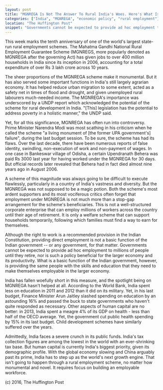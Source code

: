 ```yaml
---
layout: post
title: "MGNREGA Is Not The Answer To Rural India's Woes. Here's What Is"
categories: ["India", "MGNREGA", "economic policy", "rural employment"]
location: "The Huffington Post"
snippet: "Governments cannot be expected to provide ad hoc employment to millions of people until they retire, nor is such a policy beneficial for the larger economy and its productivity. What is a basic function of the Indian government, however, is providing the same people with skills and education. (Published in The Huffington Post)"
---
```


This week marks the tenth anniversary of one of the world's largest state-run rural employment schemes. The Mahatma Gandhi National Rural Employment Guarantee Scheme (MGNREGS, more popularly denoted as MGNREGA after the governing Act) has given jobs to over 400 million households in India since its inception in 2006, accounting for a total expenditure of over Rs 3 lakh crore across 10 years.

The sheer proportions of the MGNREGA scheme make it monumental. But it has also served some important functions in India's still largely agrarian economy. It has helped reduce urban migration to some extent, acted as a safety net in times of flood and drought, and given unemployed rural labourers much-needed income. The MGNREGA's importance was underscored by a UNDP report which acknowledged the potential of the scheme for rural development in India. "[This] legislation has the potential to address poverty in a holistic manner," the UNDP said.

Yet, for all this significance, MGNREGA has often run into controversy. Prime Minister Narendra Modi was most scathing in his criticism when he called the scheme "a living monument of [the former UPA government's] failure", during the last budget session. To be sure, the scheme has had its flaws. Over the last decade, there have been numerous reports of false identity, swindling, non-execution of work and non-payment of wages. In one case in Bankeswar village of Odisha, a certain Upendranath Behera was paid Rs 3000 last year for having worked under the MGNREGA for 30 days. But official records later revealed that Behera had in fact died almost nine years ago in August 2006.

A scheme of this magnitude was always going to be difficult to execute flawlessly, particularly in a country of India's vastness and diversity. But the MGNREGA was not supposed to be a magic potion. Both the scheme's most ardent supporters and its most vociferous critics often forget that employment under MGNREGA is not much more than a stop-gap arrangement for the scheme's beneficiaries. This is not a well-structured corporate enterprise that can employ millions of workers across the country until their age of retirement. It is only a welfare scheme that can support households temporarily, following which families must find a way to earn for themselves.

Although the right to work is a recommended provision in the Indian Constitution, providing direct employment is not a basic function of the Indian government -- or any government, for that matter. Governments cannot be expected to provide ad hoc employment to millions of people until they retire, nor is such a policy beneficial for the larger economy and its productivity. What is a basic function of the Indian government, however, is providing the same people with the skills and education that they need to make themselves employable in the larger economy.

India has fallen woefully short in this measure, and the spotlight being on MGNREGA hasn't helped at all. According to the World Bank, India spent less on education in 2011 and 2012 than it did on its military. Yet, in his last budget, Finance Minister Arun Jaitley slashed spending on education by an astounding 16% and passed the buck to state governments who haven't quite responded as necessary. Other aspects of human capital are no better: in 2013, India spent a meagre 4% of its GDP on health - less than half of the OECD average. Yet, the government cut public health spending by 15% in its last budget. Child development schemes have similarly suffered over the years.

Admittedly, India faces a severe crunch in its public funds. India's tax collection figures are among the lowest in the world with an ever-shrinking tax base. But human capital is currently India's biggest priority, given its demographic profile. With the global economy slowing and China arguably past its prime, India has to step up as the world's next growth engine. That isn't going to happen through a rural employment scheme, no matter how monumental and novel. It requires focus on building an employable workforce.

(c) 2016, The Huffington Post
